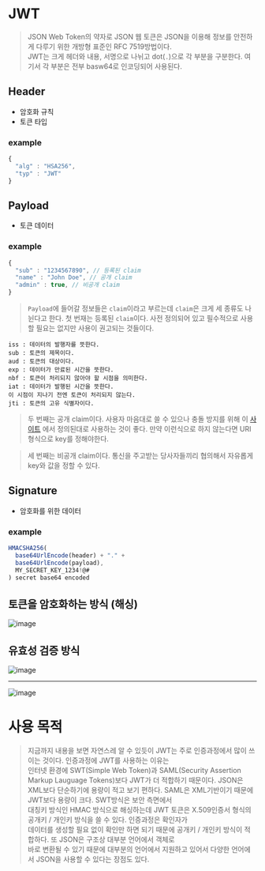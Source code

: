 # JWT
> JSON Web Token의 약자로 JSON 웹 토큰은 JSON을 이용해 정보를 안전하게 다루기 위한 개방형 표준인 RFC 7519방법이다.  
> JWT는 크게 헤더와 내용, 서명으로 나뉘고 dot(`.`)으로 각 부분을 구분한다. 여기서 각 부분은 전부 basw64로 인코딩되어 사용된다.

## Header
* 암호화 규칙
* 토큰 타입
### example
```js
{
  "alg" : "HSA256",
  "typ" : "JWT"
}
```

## Payload
* 토큰 데이터
### example
```js
{
  "sub" : "1234567890", // 등록된 claim
  "name" : "John Doe", // 공개 claim
  "admin" : true, // 비공개 claim
}
```
> `Payload`에 들어갈 정보들은 `claim`이라고 부르는데 `claim`은 크게 세 종류도 나뉜다고 한다.
> 첫 번재는 등록된 `claim`이다. 사전 정의되어 있고 필수적으로 사용할 필요는 없지만 사용이 권고되는 것들이다.
```
iss : 데이터의 발행자를 뜻한다.
sub : 토큰의 제목이다.
aud : 토큰의 대상이다.
exp : 데이터가 만료된 시간을 뜻한다.
nbf : 토큰이 처리되지 않아야 할 시점을 의미한다.
iat : 데이터가 발행된 시간을 뜻한다.
이 시점이 지나기 전엔 토큰이 처리되지 않는다.
jti : 토큰의 고유 식별자이다.
```
> 두 번째는 공개 claim이다. 사용자 마음대로 쓸 수 있으나 충돌 방지를 위해 이 [사이트](https://www.iana.org/assignments/jwt/jwt.xhtml)
> 에서 정의된대로 사용하는 것이 좋다. 만약 이런식으로 하지 않는다면 URI 형식으로 key를 정해야한다.

> 세 번째는 비공개 claim이다. 통신을 주고받는 당사자들끼리 협의해서 자유롭게 key와 값을 정할 수 있다.

## Signature
* 암호화를 위한 데이터
### example
```js
HMACSHA256(
  base64UrlEncode(header) + "." +
  base64UrlEncode(payload),
  MY_SECRET_KEY_1234!@#
) secret base64 encoded
```

## 토큰을 암호화하는 방식 (해싱)
![image](https://github.com/likegitman/TIL/assets/105215297/495119d6-9e06-4e3f-8c5f-3c6f172a32da)

## 유효성 검증 방식
![image](https://github.com/likegitman/TIL/assets/105215297/7dcef6b6-bb38-4f53-99e8-91efde864cee)

___ 

![image](https://github.com/likegitman/TIL/assets/105215297/6ecc9671-14ef-4214-a54f-d7e861ea11e2)



# 사용 목적
> 지금까지 내용을 보면 자연스레 알 수 있듯이 JWT는 주로 인증과정에서 많이 쓰이는 것이다. 인증과정에 JWT를 사용하는 이유는  
> 인터넷 환경에 SWT(Simple Web Token)과 SAML(Security Assertion Markup Lauguage Tokens)보다 JWT가 더 적합하기 때문이다.
> JSON은 XML보다 단순하기에 용량이 적고 보기 편하다. SAML은 XML기반이기 때문에 JWT보다 용량이 크다. SWT방식은 보안 측면에서  
> 대칭키 방식인 HMAC 방식으로 해싱하는데 JWT 토큰은 X.509인증서 형식의 공개키 / 개인키 방식을 쓸 수 있다. 인증과정은 확인자가  
> 데이터를 생성할 필요 없이 확인만 하면 되기 때문에 공개키 / 개인키 방식이 적합하다. 또 JSON은 구조상 대부분 언어에서 객체로  
> 바로 변환될 수 있기 때문에 대부분의 언어에서 지원하고 있어서 다양한 언어에서 JSON을 사용할 수 있다는 장점도 있다.
